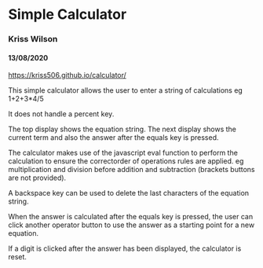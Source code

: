 # Simple Calculator

### Kriss Wilson

#### 13/08/2020

https://kriss506.github.io/calculator/

This simple calculator allows the user to enter
a string of calculations eg 1+2+3\*4/5

It does not handle a percent key.

The top display shows the equation string.
The next display shows the current term and also the answer after the equals key is pressed.

The calculator makes use of the javascript eval function to perform
the calculation to ensure the correctorder of operations rules are
applied. eg multiplication and division before addition and subtraction
(brackets buttons are not provided).

A backspace key can be used to delete the last characters of the equation string.

When the answer is calculated after the equals key is pressed, the user can
click another operator button to use the answer as a starting point for
a new equation.

If a digit is clicked after the answer has been displayed,
the calculator is reset.
